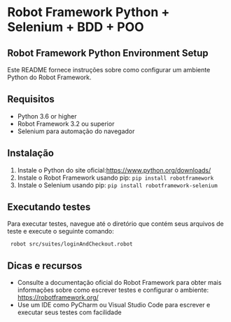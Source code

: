 
<!DOCTYPE html>
<html>
<head>
  <h1>Robot Framework Python + Selenium + BDD + POO</h1>
</head>
<body>
  <h2>Robot Framework Python Environment Setup</h2>
  <p>Este README fornece instruções sobre como configurar um ambiente Python do Robot Framework.</p>
  <h2>Requisitos</h2>
  <ul>
    <li>Python 3.6 or higher</li>
    <li>Robot Framework 3.2 ou superior</li>
    <li>Selenium para automação do navegador</li>
  </ul>
  <h2>Instalação</h2>
  <ol>
    <li>Instale o Python do site oficial:<a href="https://www.python.org/downloads/">https://www.python.org/downloads/</a></li>
    <li>Instale o Robot Framework usando pip: <code>pip install robotframework</code></li>
    <li>Instale o Selenium usando pip: <code>pip install robotframework-selenium</code></li>
  </ol>
  
  <h2>Executando testes</h2>
  <p>Para executar testes, navegue até o diretório que contém seus arquivos de teste e execute o seguinte comando:</p>
  <code> robot src/suites/loginAndCheckout.robot</code>
  <h2>Dicas e recursos</h2>
  <ul>
    <li>Consulte a documentação oficial do Robot Framework para obter mais informações sobre como escrever testes e configurar o ambiente: <a href="https://robotframework.org/">https://robotframework.org/</a></li>
    <li>Use um IDE como PyCharm ou Visual Studio Code para escrever e executar seus testes com facilidade</li>
  </ul>
</body>
</html>

